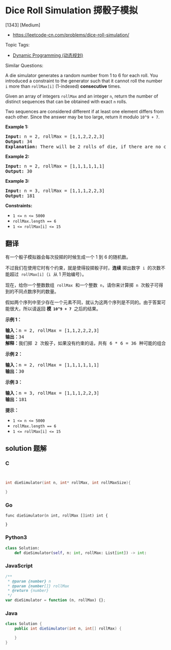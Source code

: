 # Dice Roll Simulation 掷骰子模拟

[1343] [Medium]

- https://leetcode-cn.com/problems/dice-roll-simulation/

Topic Tags:

- [Dynamic Programming (动态规划)](https://leetcode-cn.com/tag/dynamic-programming/)

Similar Questions:

A die simulator generates a random number from 1 to 6 for each roll. You introduced a constraint to the generator such that it cannot roll the number `i` more than `rollMax[i]` (1-indexed) **consecutive** times.

Given an array of integers `rollMax` and an integer `n`, return the number of distinct sequences that can be obtained with exact `n` rolls.

Two sequences are considered different if at least one element differs from each other. Since the answer may be too large, return it modulo `10^9 + 7`.

**Example 1:**

<pre><strong>Input:</strong> n = 2, rollMax = [1,1,2,2,2,3]
<strong>Output:</strong> 34
<strong>Explanation:</strong> There will be 2 rolls of die, if there are no constraints on the die, there are 6 * 6 = 36 possible combinations. In this case, looking at rollMax array, the numbers 1 and 2 appear at most once consecutively, therefore sequences (1,1) and (2,2) cannot occur, so the final answer is 36-2 = 34.
</pre>

**Example 2:**

<pre><strong>Input:</strong> n = 2, rollMax = [1,1,1,1,1,1]
<strong>Output:</strong> 30
</pre>

**Example 3:**

<pre><strong>Input:</strong> n = 3, rollMax = [1,1,1,2,2,3]
<strong>Output:</strong> 181
</pre>

**Constraints:**

- `1 <= n <= 5000`
- `rollMax.length == 6`
- `1 <= rollMax[i] <= 15`

## 翻译

有一个骰子模拟器会每次投掷的时候生成一个 1 到 6 的随机数。

不过我们在使用它时有个约束，就是使得投掷骰子时，**连续** 掷出数字  `i`  的次数不能超过  `rollMax[i]`（`i`  从 1 开始编号）。

现在，给你一个整数数组  `rollMax`  和一个整数  `n`，请你来计算掷  `n`  次骰子可得到的不同点数序列的数量。

假如两个序列中至少存在一个元素不同，就认为这两个序列是不同的。由于答案可能很大，所以请返回 **模  `10^9 + 7`**  之后的结果。

**示例 1：**

<pre><strong>输入：</strong>n = 2, rollMax = [1,1,2,2,2,3]
<strong>输出：</strong>34
<strong>解释：</strong>我们掷 2 次骰子，如果没有约束的话，共有 6 * 6 = 36 种可能的组合。但是根据 rollMax 数组，数字 1 和 2 最多连续出现一次，所以不会出现序列 (1,1) 和 (2,2)。因此，最终答案是 36-2 = 34。
</pre>

**示例 2：**

<pre><strong>输入：</strong>n = 2, rollMax = [1,1,1,1,1,1]
<strong>输出：</strong>30
</pre>

**示例 3：**

<pre><strong>输入：</strong>n = 3, rollMax = [1,1,1,2,2,3]
<strong>输出：</strong>181
</pre>

**提示：**

- `1 <= n <= 5000`
- `rollMax.length == 6`
- `1 <= rollMax[i] <= 15`

## solution 题解

### C

```c


int dieSimulator(int n, int* rollMax, int rollMaxSize){

}
```

### Go

```golang
func dieSimulator(n int, rollMax []int) int {

}
```

### Python3

```python
class Solution:
    def dieSimulator(self, n: int, rollMax: List[int]) -> int:
```

### JavaScript

```javascript
/**
 * @param {number} n
 * @param {number[]} rollMax
 * @return {number}
 */
var dieSimulator = function (n, rollMax) {};
```

### Java

```java
class Solution {
    public int dieSimulator(int n, int[] rollMax) {

    }
}
```
